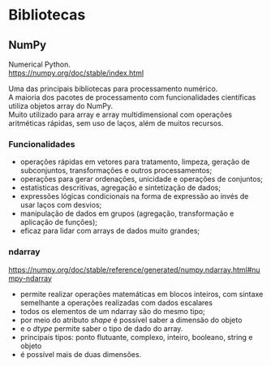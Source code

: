 # Bibliotecas

## NumPy
Numerical Python. <br>
https://numpy.org/doc/stable/index.html <br>

Uma das principais bibliotecas para processamento numérico.<br>
A maioria dos pacotes de processamento com funcionalidades científicas utiliza objetos array do NumPy.<br>
Muito utilizado para array e array multidimensional com operações aritméticas rápidas, sem uso de laços, além de muitos recursos.

### Funcionalidades

* operações rápidas em vetores para tratamento, limpeza, geração de subconjuntos, transformações e outros processamentos;
* operações para gerar ordenações, unicidade e operações de conjuntos;
* estatisticas descritivas, agregação e sintetização de dados;
* expressões lógicas condicionais na forma de expressão ao invés de usar laços com desvios;
* manipulação de dados em grupos (agregação, transformação e aplicação de funções);
* eficaz para lidar com arrays de dados muito grandes;


### ndarray
https://numpy.org/doc/stable/reference/generated/numpy.ndarray.html#numpy-ndarray <br>

* permite realizar operações matemáticas em blocos inteiros, com sintaxe semelhante a operações realizadas com dados escalares
* todos os elementos de um ndarray são do mesmo tipo;
* por meio do atributo _shape_ é possível saber a dimensão do objeto
* e o _dtype_ permite saber o tipo de dado do array.
* principais tipos: ponto flutuante, complexo, inteiro, booleano, string e objeto
* é possível mais de duas dimensões.